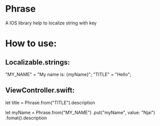 # Phrase
A IOS library help to localize string with key

# How to use:

## Localizable.strings:
"MY_NAME" = "My name is: {myName}";
"TITLE" = "Hello";

## ViewController.swift:
let title = Phrase.from("TITLE").description

let myName = Phrase.from("MY_NAME")
            .put("myName", value: "Njai")
            .fomat().description


